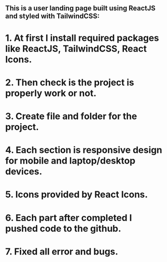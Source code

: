 ## This is a user landing page built using ReactJS and styled with TailwindCSS:

# 1. At first I install required packages like ReactJS, TailwindCSS, React Icons.
# 2. Then check is the project is properly work or not.
# 3. Create file and folder for the project.
# 4. Each section is responsive design for mobile and laptop/desktop devices.
# 5. Icons provided by React Icons.
# 6. Each part after completed I pushed code to the github.
# 7. Fixed all error and bugs.

